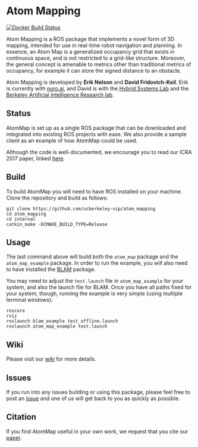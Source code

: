 # Atom Mapping

[![Docker Build Status](https://img.shields.io/docker/build/icra2017/atom_mapping.svg)](https://hub.docker.com/r/icra2017/atom_mapping/)

Atom Mapping is a ROS package that implements a novel form of 3D mapping, intended for use in real-time robot navigation and planning. In essence, an Atom Map is a generalized occupancy grid that exists in continuous space, and is not restricted to a grid-like structure. Moreover, the general concept is amenable to metrics other than traditional metrics of occupancy, for example it can store the signed distance to an obstacle.

Atom Mapping is developed by **Erik Nelson** and **David Fridovich-Keil**. Erik is currently with [nuro.ai](https://nuro.ai), and David is with the [Hybrid Systems Lab](http://hybrid.eecs.berkeley.edu) and the [Berkeley Artificial Intelligence Research lab](http://bair.berkeley.edu).

## Status
AtomMap is set up as a single ROS package that can be downloaded and integrated into existing ROS projects with ease. We also provide a sample client as an example of how AtomMap could be used.

Although the code is well-documented, we encourage you to read our ICRA 2017 paper, linked [here](http://people.eecs.berkeley.edu/~dfk/atom_map_final.pdf).

## Build
To build AtomMap you will need to have ROS installed on your machine. Clone the repository and build as follows:

```
git clone https://github.com/ucberkeley-vip/atom_mapping
cd atom_mapping
cd internal
catkin_make -DCMAKE_BUILD_TYPE=Release
```

## Usage
The last command above will build both the `atom_map` package and the `atom_map_example` package. In order to run the example, you will also need to have installed the [BLAM](https://github.com/erik-nelson/blam) package.

You may need to adjust the `test.launch` file in `atom_map_example` for your system, and also the launch file for BLAM. Once you have all paths fixed for your system, though, running the example is very simple (using multiple terminal windows):

```
roscore
rviz
roslaunch blam_example test_offline.launch
roslaunch atom_map_example test.launch
```

## Wiki
Please visit our [wiki](https://github.com/ucberkeley-vip/atom_mapping/wiki) for more details.

## Issues
If you run into any issues building or using this package, please feel free to post an [issue](https://github.com/ucberkeley-vip/atom_mapping/issues) and one of us will get back to you as quickly as possible.

## Citation
If you find AtomMap useful in your own work, we request that you cite our [paper](http://people.eecs.berkeley.edu/\~dfk/Atom_Mapping.pdf).
